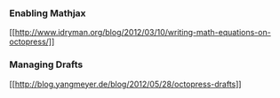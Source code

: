 ### Enabling Mathjax
[[http://www.idryman.org/blog/2012/03/10/writing-math-equations-on-octopress/]]

### Managing Drafts
[[http://blog.yangmeyer.de/blog/2012/05/28/octopress-drafts]]